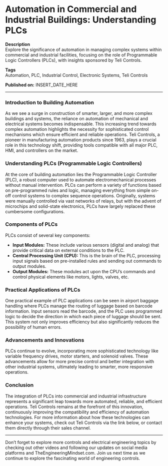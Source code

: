 # Automation in Commercial and Industrial Buildings: Understanding PLCs

**Description**  
Explore the significance of automation in managing complex systems within commercial and industrial facilities, focusing on the role of Programmable Logic Controllers (PLCs), with insights sponsored by Teli Controls.

**Tags**  
Automation, PLC, Industrial Control, Electronic Systems, Teli Controls

**Published on:** INSERT_DATE_HERE

---

### Introduction to Building Automation
As we see a surge in construction of smarter, larger, and more complex buildings and systems, the reliance on automation of mechanical and electrical systems becomes indispensable. This increasing trend towards complex automation highlights the necessity for sophisticated control mechanisms which ensure efficient and reliable operations. Teli Controls, a pioneer in manufacturing automation products since 1963, plays a crucial role in this technology shift, providing tools compatible with all major PLC, HMI, and controllers on the market.

### Understanding PLCs (Programmable Logic Controllers)
At the core of building automation lies the Programmable Logic Controller (PLC), a robust computer used to automate electromechanical processes without manual intervention. PLCs can perform a variety of functions based on pre-programmed rules and logic, managing everything from simple on-off control systems to complex sequence operations. Originally, systems were manually controlled via vast networks of relays, but with the advent of microchips and solid-state electronics, PLCs have largely replaced these cumbersome configurations.

### Components of PLCs
PLCs consist of several key components:
- **Input Modules:** These include various sensors (digital and analog) that provide critical data on external conditions to the PLC.
- **Central Processing Unit (CPU):** This is the brain of the PLC, processing input signals based on pre-installed rules and sending out commands to output modules.
- **Output Modules:** These modules act upon the CPU’s commands and control physical elements like motors, lights, valves, etc.

### Practical Applications of PLCs
One practical example of PLC applications can be seen in airport baggage handling where PLCs manage the routing of luggage based on barcode information. Input sensors read the barcode, and the PLC uses programmed logic to decide the direction in which each piece of luggage should be sent. This system not only improves efficiency but also significantly reduces the possibility of human errors.

### Advancements and Innovations
PLCs continue to evolve, incorporating more sophisticated technology like variable frequency drives, motor starters, and solenoid valves. These advancements allow for more precise control and better integration with other industrial systems, ultimately leading to smarter, more responsive operations.

### Conclusion
The integration of PLCs into commercial and industrial infrastructure represents a significant leap towards more automated, reliable, and efficient operations. Teli Controls remains at the forefront of this innovation, continuously improving the compatibility and efficiency of automation technologies. For more information about how these technologies can enhance your systems, check out Teli Controls via the link below, or contact them directly through their sales channel.

---

Don’t forget to explore more controls and electrical engineering topics by checking out other videos and following our updates on social media platforms and TheEngineeringMindset.com. Join us next time as we continue to explore the fascinating world of engineering controls.